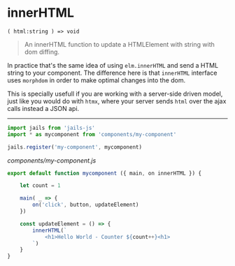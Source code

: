 # innerHTML 
``` ( html:string ) => void ```
> An innerHTML function to update a HTMLElement with string with dom diffing.

In practice that's the same idea of using `elm.innerHTML` and send a HTML string to your component. The difference here is that `innerHTML` interface uses `morphdom` in order to make optimal changes into the dom.

This is specially usefull if you are working with a server-side driven model, just like you would do with `htmx`, where your server sends `html` over the ajax calls instead a JSON api.

---

```js
import jails from 'jails-js'
import * as mycomponent from 'components/my-component'

jails.register('my-component', mycomponent)
```

*components/my-component.js*

```js
export default function mycomponent ({ main, on innerHTML }) {

    let count = 1

    main( _ => {
        on('click', button, updateElement)
    })

    const updateElement = () => {
        innerHTML(`
            <h1>Hello World - Counter ${count++}<h1>
        `)
    }
}
```